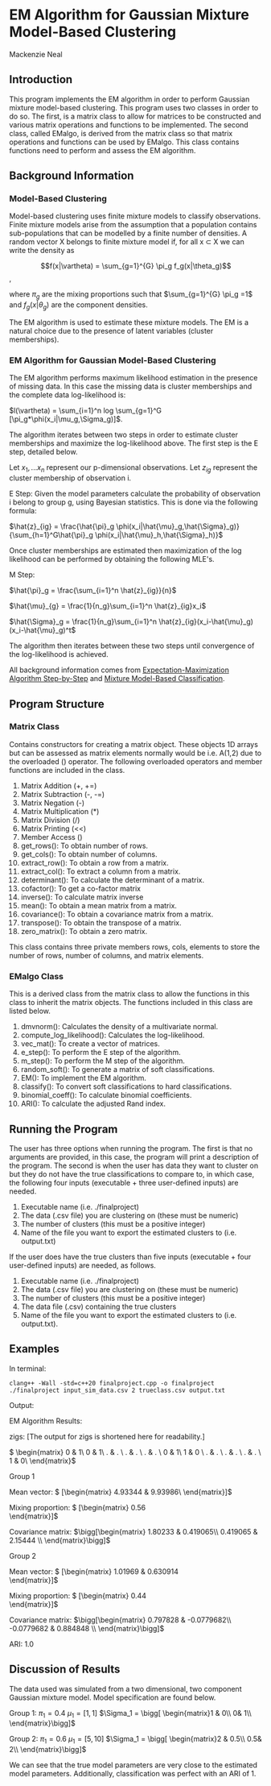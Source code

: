 # EM Algorithm for Gaussian Mixture Model-Based Clustering
Mackenzie Neal

## Introduction
This program implements the EM algorithm in order to perform Gaussian mixture model-based clustering. This program uses two classes in order to do so. The first, is a matrix class to allow for matrices to be constructed and various matrix operations and functions to be implemented. The second class, called EMalgo, is derived from the matrix class so that matrix operations and functions can be used by EMalgo. This class contains functions need to perform and assess the EM algorithm.

## Background Information

### Model-Based Clustering

Model-based clustering uses finite mixture models to classify observations. Finite mixture models arise from the assumption that a population contains sub-populations that can be modelled by a finite number of densities. A random vector X belongs to finite mixture model if, for all x ⊂ X we can write the density as

$$f(x|\vartheta) = \sum_{g=1}^{G} \pi_g f_g(x|\theta_g)$$,

where $\pi_g$ are the mixing proportions such that $\sum_{g=1}^{G} \pi_g =1$ and $f_{g}(x|\theta_{g})$ are the component densities.

The EM algorithm is used to estimate these mixture models. The EM is a natural choice due to the presence of latent variables (cluster memberships).

### EM Algorithm for Gaussian Model-Based Clustering

The EM algorithm performs maximum likelihood estimation in the presence of missing data. In this case the missing data is cluster memberships and the complete data log-likelihood is:

$l(\vartheta) = \sum_{i=1}^n log \sum_{g=1}^G [\pi_g*\phi(x_i|\mu_g,\Sigma_g)]$.

The algorithm iterates between two steps in order to estimate cluster memberships and maximize the log-likelihood above. The first step is the E step, detailed below.

Let $x_1,...x_n$ represent our p-dimensional observations. Let $z_{ig}$ represent the cluster membership of observation i. 

E Step:
Given the model parameters calculate the probability of observation i belong to group g, using Bayesian statistics. This is done via the following formula:

$\hat{z}_{ig} = \frac{\hat{\pi}_g \phi(x_i|\hat{\mu}_g,\hat{\Sigma}_g)}{\sum_{h=1}^G\hat{\pi}_g \phi(x_i|\hat{\mu}_h,\hat{\Sigma}_h)}$

Once cluster memberships are estimated then maximization of the log likelihood can be performed by obtaining the following MLE's.

M Step:

$\hat{\pi}_g = \frac{\sum_{i=1}^n \hat{z}_{ig}}{n}$ 

$\hat{\mu}_{g} = \frac{1}{n_g}\sum_{i=1}^n \hat{z}_{ig}x_i$

$\hat{\Sigma}_g = \frac{1}{n_g}\sum_{i=1}^n \hat{z}_{ig}(x_i-\hat{\mu}_g)(x_i-\hat{\mu}_g)^t$

The algorithm then iterates between these two steps until convergence of the log-likelihood is achieved. 

All background information comes from [Expectation-Maximization Algorithm Step-by-Step](https://medium.com/analytics-vidhya/expectation-maximization-algorithm-step-by-step-30157192de9f) and [Mixture Model-Based Classification](https://www.taylorfrancis.com/books/mono/10.1201/9781315373577/mixture-model-based-classification-paul-mcnicholas).

## Program Structure

### Matrix Class
Contains constructors for creating a matrix object. These objects 1D arrays but can be assessed as matrix elements normally would be i.e. A(1,2) due to the overloaded () operator. The following overloaded operators and member functions are included in the class.
1. Matrix Addition (+, +=)
2. Matrix Subtraction (-, -=)
3. Matrix Negation (-)
4. Matrix Multiplication (*)
5. Matrix Division (/)
6. Matrix Printing (<<)
7. Member Access ()
8. get_rows(): To obtain number of rows.
9. get_cols(): To obtain number of columns.
10. extract_row(): To obtain a row from a matrix.
11. extract_col(): To extract a column from a matrix.
12. determinant(): To calculate the determinant of a matrix.
13. cofactor(): To get a co-factor matrix
14. inverse(): To calculate matrix inverse
15. mean(): To obtain a mean matrix from a matrix.
16. covariance(): To obtain a covariance matrix from a matrix.
17. transpose(): To obtain the transpose of a matrix.
18. zero_matrix(): To obtain a zero matrix.

This class contains three private members rows, cols, elements to store the number of rows, number of columns, and matrix elements.

### EMalgo Class
This is a derived class from the matrix class to allow the functions in this class to inherit the matrix objects. The functions included in this class are listed below.
1. dmvnorm(): Calculates the density of a multivariate normal.
2. compute_log_likelihood(): Calculates the log-likelihood.
3. vec_mat(): To create a vector of matrices.
4. e_step(): To perform the E step of the algorithm.
5. m_step(): To perform the M step of the algorithm.
6. random_soft(): To generate a matrix of soft classifications.
7. EM(): To implement the EM algorithm.
8. classify(): To convert soft classifications to hard classifications.
9. binomial_coeff(): To calculate binomial coefficients.
10. ARI(): To calculate the adjusted Rand index.

## Running the Program

The user has three options when running the program. The first is that no arguments are provided, in this case, the program will print a description of the program. The second is when the user has data they want to cluster on but they do not have the true classifications to compare to, in which case, the following four inputs (executable + three user-defined inputs) are needed.
1. Executable name (i.e. ./finalproject)
2. The data (.csv file) you are clustering on (these must be numeric)
3. The number of clusters (this must be a positive integer)
4. Name of the file you want to export the estimated clusters to (i.e. output.txt)

If the user does have the true clusters than five inputs (executable + four user-defined inputs) are needed, as follows.
1. Executable name (i.e. ./finalproject)
2. The data (.csv file) you are clustering on (these must be numeric)
3. The number of clusters (this must be a positive integer)
4. The data file (.csv) containing the true clusters
5. Name of the file you want to export the estimated clusters to (i.e. output.txt).



## Examples

In terminal:
```
clang++ -Wall -std=c++20 finalproject.cpp -o finalproject 
./finalproject input_sim_data.csv 2 trueclass.csv output.txt
```


Output: 

EM Algorithm Results: 

zigs: [The output for zigs is shortened here for readability.]

$ \begin{matrix} 0 & 1\\
0 & 1\\
  . & . \\
. & . \\
. & . \\
 0 & 1\\
 1 & 0 \\
. & . \\
. & . \\
. & . \\
 1 & 0\\
\end{matrix}$

Group 1 

Mean vector:
$ [\begin{matrix} 4.93344  & 9.93986\\
\end{matrix}]$


Mixing proportion:
$ [\begin{matrix} 0.56\
\end{matrix}]$

Covariance matrix:
$\bigg[\begin{matrix} 1.80233  & 0.419065\\
0.419065 & 2.15444 \\
\end{matrix}\bigg]$



Group 2 

Mean vector:
$ [\begin{matrix} 1.01969   & 0.630914\
\end{matrix}]$

Mixing proportion:
$ [\begin{matrix} 0.44\
\end{matrix}]$

Covariance matrix:
$\bigg[\begin{matrix} 0.797828  & -0.0779682\\
-0.0779682 & 0.884848 \\
\end{matrix}\bigg]$

ARI: 1.0

## Discussion of Results
The data used was simulated from a two dimensional, two component Gaussian mixture model. Model specification are found below.

Group 1:
$\pi_1 = 0.4$
$\mu_1 = [1,1]$
$\Sigma_1 = \bigg[ \begin{matrix}1 & 0\\
0& 1\\
\end{matrix}\bigg]$

Group 2:
$\pi_1 = 0.6$
$\mu_1 = [5,10]$
$\Sigma_1 = \bigg[ \begin{matrix}2 & 0.5\\
0.5& 2\\
\end{matrix}\bigg]$

We can see that the true model parameters are very close to the estimated model parameters. Additionally, classification was perfect with an ARI of 1.
